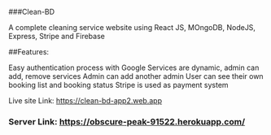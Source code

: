 ###Clean-BD

A complete cleaning service website using React JS, MOngoDB, NodeJS, Express, Stripe and Firebase

##Features:

Easy authentication process with Google
Services are dynamic, admin can add, remove services
Admin can add another admin
User can see their own booking list and booking status
Stripe is used as payment system

Live site Link: https://clean-bd-app2.web.app

### Server Link: https://obscure-peak-91522.herokuapp.com/

